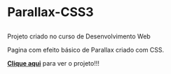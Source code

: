 # Parallax-CSS3
##

Projeto criado no curso de Desenvolvimento Web

Pagina com efeito básico de Parallax criado com CSS.

**[Clique aqui](https://wallanmota.github.io/Parallax-CSS3/)** para ver o projeto!!!
